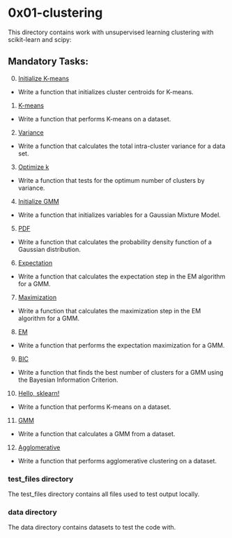 # 0x01-clustering
This directory contains work with unsupervised learning clustering with scikit-learn and scipy:

## Mandatory Tasks:
0. [Initialize K-means](/unsupervised_learning/0x01-clustering/0-initialize.py)
* Write a function that initializes cluster centroids for K-means.
1. [K-means](/unsupervised_learning/0x01-clustering/1-kmeans.py)
* Write a function that performs K-means on a dataset.
2. [Variance](/unsupervised_learning/0x01-clustering/2-variance.py)
* Write a function that calculates the total intra-cluster variance for a data set.
3. [Optimize k](/unsupervised_learning/0x01-clustering/3-optimum.py)
* Write a function that tests for the optimum number of clusters by variance.
4. [Initialize GMM](/unsupervised_learning/0x01-clustering/4-initialize.py)
* Write a function that initializes variables for a Gaussian Mixture Model.
5. [PDF](/unsupervised_learning/0x01-clustering/5-pdf.py)
* Write a function that calculates the probability density function of a Gaussian distribution.
6. [Expectation](/unsupervised_learning/0x01-clustering/6-expectation.py)
* Write a function that calculates the expectation step in the EM algorithm for a GMM.
7. [Maximization](/unsupervised_learning/0x01-clustering/7-maximization.py)
* Write a function that calculates the maximization step in the EM algorithm for a GMM.
8. [EM](/unsupervised_learning/0x01-clustering/8-EM.py)
* Write a function that performs the expectation maximization for a GMM.
9. [BIC](/unsupervised_learning/0x01-clustering/9-BIC.py)
* Write a function that finds the best number of clusters for a GMM using the Bayesian Information Criterion.
10. [Hello, sklearn!](/unsupervised_learning/0x01-clustering/10-kmeans.py)
* Write a function that performs K-means on a dataset.
11. [GMM](/unsupervised_learning/0x01-clustering/11-gmm.py)
* Write a function that calculates a GMM from a dataset.
12. [Agglomerative](/unsupervised_learning/0x01-clustering/12-agglomerative.py)
* Write a function that performs agglomerative clustering on a dataset.


### test_files directory
The test_files directory contains all files used to test output locally.

### data directory
The data directory contains datasets to test the code with.
